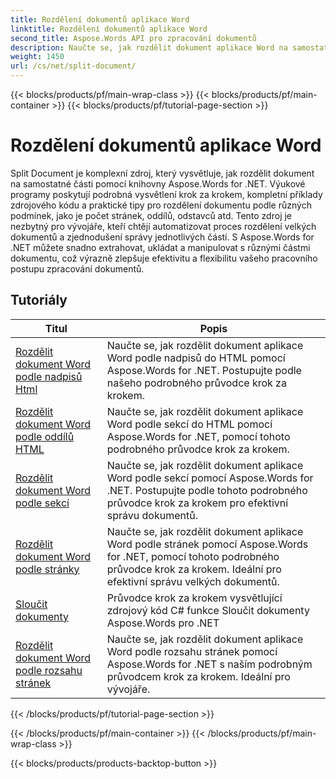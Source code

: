 ```yaml
---
title: Rozdělení dokumentů aplikace Word
linktitle: Rozdělení dokumentů aplikace Word
second_title: Aspose.Words API pro zpracování dokumentů
description: Naučte se, jak rozdělit dokument aplikace Word na samostatné části pomocí Aspose.Words for .NET. Tento komplexní zdroj poskytuje podrobné návody, příklady zdrojového kódu a praktické tipy pro rozdělení dokumentů podle různých podmínek.
weight: 1450
url: /cs/net/split-document/
---
```


{{< blocks/products/pf/main-wrap-class >}}
{{< blocks/products/pf/main-container >}}
{{< blocks/products/pf/tutorial-page-section >}}

# Rozdělení dokumentů aplikace Word

Split Document je komplexní zdroj, který vysvětluje, jak rozdělit dokument na samostatné části pomocí knihovny Aspose.Words for .NET. Výukové programy poskytují podrobná vysvětlení krok za krokem, kompletní příklady zdrojového kódu a praktické tipy pro rozdělení dokumentu podle různých podmínek, jako je počet stránek, oddílů, odstavců atd. Tento zdroj je nezbytný pro vývojáře, kteří chtějí automatizovat proces rozdělení velkých dokumentů a zjednodušení správy jednotlivých částí. S Aspose.Words for .NET můžete snadno extrahovat, ukládat a manipulovat s různými částmi dokumentu, což výrazně zlepšuje efektivitu a flexibilitu vašeho pracovního postupu zpracování dokumentů.

 ## Tutoriály
| Titul | Popis |
| --- | --- |
| [Rozdělit dokument Word podle nadpisů Html](./by-headings-html/) | Naučte se, jak rozdělit dokument aplikace Word podle nadpisů do HTML pomocí Aspose.Words for .NET. Postupujte podle našeho podrobného průvodce krok za krokem. |
| [Rozdělit dokument Word podle oddílů HTML](./by-sections-html/) | Naučte se, jak rozdělit dokument aplikace Word podle sekcí do HTML pomocí Aspose.Words for .NET, pomocí tohoto podrobného průvodce krok za krokem. |
| [Rozdělit dokument Word podle sekcí](./by-sections/) | Naučte se, jak rozdělit dokument aplikace Word podle sekcí pomocí Aspose.Words for .NET. Postupujte podle tohoto podrobného průvodce krok za krokem pro efektivní správu dokumentů. |
| [Rozdělit dokument Word podle stránky](./page-by-page/) | Naučte se, jak rozdělit dokument aplikace Word podle stránek pomocí Aspose.Words for .NET, pomocí tohoto podrobného průvodce krok za krokem. Ideální pro efektivní správu velkých dokumentů. |
| [Sloučit dokumenty](./merge-documents/) | Průvodce krok za krokem vysvětlující zdrojový kód C# funkce Sloučit dokumenty Aspose.Words pro .NET |
| [Rozdělit dokument Word podle rozsahu stránek](./by-page-range/) | Naučte se, jak rozdělit dokument aplikace Word podle rozsahu stránek pomocí Aspose.Words for .NET s naším podrobným průvodcem krok za krokem. Ideální pro vývojáře. |
{{< /blocks/products/pf/tutorial-page-section >}}

{{< /blocks/products/pf/main-container >}}
{{< /blocks/products/pf/main-wrap-class >}}

{{< blocks/products/products-backtop-button >}}
